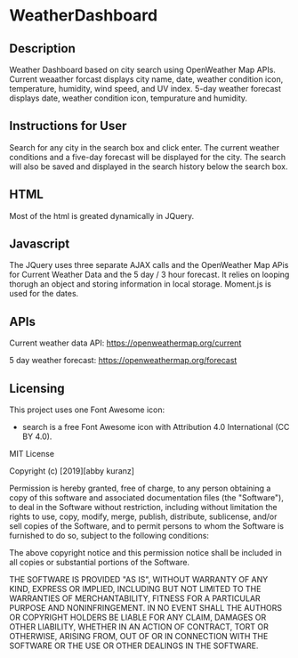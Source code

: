 # WeatherDashboard

## Description

Weather Dashboard based on city search using OpenWeather Map APIs. Current weaather forcast displays city name, date, weather condition icon, temperature, humidity, wind speed, and UV index. 5-day weather forecast displays date, weather condition icon, tempurature and humidity.

## Instructions for User

Search for any city in the search box and click enter. The current weather conditions and a five-day forecast will be displayed for the city. The search will also be saved and displayed in the search history below the search box.

## HTML

Most of the html is greated dynamically in JQuery.

## Javascript

The JQuery uses three separate AJAX calls and the OpenWeather Map APis for Current Weather Data and the 5 day / 3 hour forecast. It relies on looping thorugh an object and storing information in local storage. Moment.js is used for the dates.

## APIs

Current weather data API:
https://openweathermap.org/current

5 day weather forecast:
https://openweathermap.org/forecast

## Licensing

This project uses one Font Awesome icon:

- search is a free Font Awesome icon with Attribution 4.0 International (CC BY 4.0).

MIT License

Copyright (c) [2019][abby kuranz]

Permission is hereby granted, free of charge, to any person obtaining a copy
of this software and associated documentation files (the "Software"), to deal
in the Software without restriction, including without limitation the rights
to use, copy, modify, merge, publish, distribute, sublicense, and/or sell
copies of the Software, and to permit persons to whom the Software is
furnished to do so, subject to the following conditions:

The above copyright notice and this permission notice shall be included in all
copies or substantial portions of the Software.

THE SOFTWARE IS PROVIDED "AS IS", WITHOUT WARRANTY OF ANY KIND, EXPRESS OR
IMPLIED, INCLUDING BUT NOT LIMITED TO THE WARRANTIES OF MERCHANTABILITY,
FITNESS FOR A PARTICULAR PURPOSE AND NONINFRINGEMENT. IN NO EVENT SHALL THE
AUTHORS OR COPYRIGHT HOLDERS BE LIABLE FOR ANY CLAIM, DAMAGES OR OTHER
LIABILITY, WHETHER IN AN ACTION OF CONTRACT, TORT OR OTHERWISE, ARISING FROM,
OUT OF OR IN CONNECTION WITH THE SOFTWARE OR THE USE OR OTHER DEALINGS IN THE
SOFTWARE.
